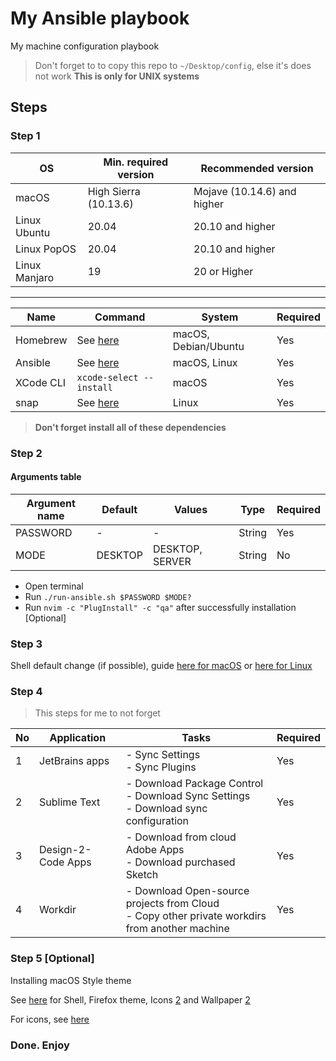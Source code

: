 # My Ansible playbook

My machine configuration playbook

> Don't forget to to copy this repo to `~/Desktop/config`, else it's does not work
> **This is only for UNIX systems**

## Steps

### Step 1

| OS            | Min. required version | Recommended version         |
| ------------- | --------------------- | --------------------------- |
| macOS         | High Sierra (10.13.6) | Mojave (10.14.6) and higher |
| Linux Ubuntu  | 20.04                 | 20.10 and higher            |
| Linux PopOS   | 20.04                 | 20.10 and higher            |
| Linux Manjaro | 19                    | 20 or Higher                |

---

| Name      | Command                                                                                        | System               | Required |
| --------- | ---------------------------------------------------------------------------------------------- | -------------------- | -------- |
| Homebrew  | See [here](https://brew.sh)                                                                    | macOS, Debian/Ubuntu | Yes      |
| Ansible   | See [here](https://docs.ansible.com/ansible/latest/installation_guide/intro_installation.html) | macOS, Linux         | Yes      |
| XCode CLI | `xcode-select --install`                                                                       | macOS                | Yes      |
| snap      | See [here](https://snapcraft.io/docs/installing-snap-on-ubuntu)                                | Linux                | Yes      |

> **Don't forget install all of these dependencies**

### Step 2

#### Arguments table

| Argument name | Default | Values          | Type   | Required |
| ------------- | ------- | --------------- | ------ | -------- |
| PASSWORD      | -       | -               | String | Yes      |
| MODE          | DESKTOP | DESKTOP, SERVER | String | No       |

- Open terminal
- Run `./run-ansible.sh $PASSWORD $MODE?`
- Run `nvim -c "PlugInstall" -c "qa"` after successfully installation [Optional]

### Step 3

Shell default change (if possible), guide [here for macOS](https://stackoverflow.com/a/26321141) or [here for Linux](https://superuser.com/a/119216)

### Step 4

> This steps for me to not forget

| No  | Application        | Tasks                                                                                             | Required |
| --- | ------------------ | ------------------------------------------------------------------------------------------------- | -------- |
| 1   | JetBrains apps     | - Sync Settings<br/> - Sync Plugins                                                               | Yes      |
| 2   | Sublime Text       | - Download Package Control<br/>- Download Sync Settings<br/>- Download sync configuration         | Yes      |
| 3   | Design-2-Code Apps | - Download from cloud Adobe Apps<br/>- Download purchased Sketch                                  | Yes      |
| 4   | Workdir            | - Download Open-source projects from Cloud<br/>- Copy other private workdirs from another machine | Yes      |

### Step 5 [Optional]

Installing macOS Style theme

See [here](https://github.com/vinceliuice/WhiteSur-gtk-theme#suggested-themes) for Shell, Firefox theme, Icons [2](https://github.com/vinceliuice/McMojave-circle) and Wallpaper [2](https://www.howtoisolve.com/download-macos-big-sur-wallpaper-hd-in-2020-4k-5k-wallpaper/)

For icons, see [here](https://github.com/keeferrourke/capitaine-cursors)

### Done. Enjoy
